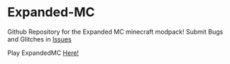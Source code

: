 # Expanded-MC
Github Repository for the Expanded MC minecraft modpack! Submit Bugs and Glitches in [Issues](https://github.com/BQZ2/Expanded-MC/issues)

Play ExpandedMC [Here!](https://modrinth.com/modpack/expandedmc)
